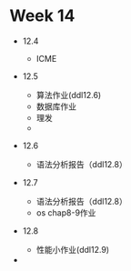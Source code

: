 # Week 14

- 12.4
  - ICME
- 12.5
  - 算法作业(ddl12.6)
  - 数据库作业
  - 理发
  - 
- 12.6
  - 语法分析报告（ddl12.8）
- 12.7
  - 语法分析报告（ddl12.8）
  - os chap8-9作业
- 12.8
  - 性能小作业(ddl12.9)



- 
